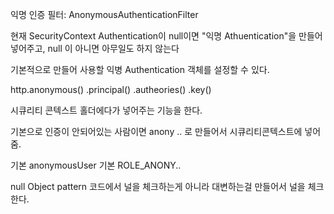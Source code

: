 익명 인증 필터:
AnonymousAuthenticationFilter

현재 SecurityContext Authentication이 null이면 "익명 Athuentication"을 만들어 넣어주고, null 이
아니면 아무일도 하지 않는다

기본적으로 만들어 사용할 익병 Authentication 객체를 설정할 수 있다.

http.anonymous()
    .principal()
    .autheories()
    .key()
    
시큐리티 콘텍스트 홀더에다가 넣어주는 기능을 한다.

기본으로 인증이 안되어있는 사람이면 anony .. 로 만들어서 시큐리티콘텍스트에 넣어줌.

기본 anonymousUser
기본 ROLE_ANONY..

null Object pattern
코드에서 널을 체크하는게 아니라
대변하는걸 만들어서 널을 체크 한다.
